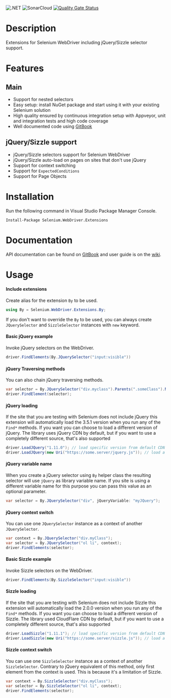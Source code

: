 ![.NET](https://github.com/Softlr/Selenium.WebDriver.Extensions/actions/workflows/dotnet.yml/badge.svg)
![SonarCloud](https://github.com/Softlr/Selenium.WebDriver.Extensions/actions/workflows/sonarcloud.yml/badge.svg)
[![Quality Gate Status](https://sonarcloud.io/api/project_badges/measure?project=selenium.webdriver.extensions&metric=alert_status)](https://sonarcloud.io/summary/new_code?id=selenium.webdriver.extensions)

# Description
Extensions for Selenium WebDriver including jQuery/Sizzle selector support.

# Features
## Main
* Support for nested selectors
* Easy setup: install NuGet package and start using it with your existing Selenium solution
* High quality ensured by continuous integration setup with Appveyor, unit and integration tests and high code coverage
* Well documented code using [GitBook](https://app.gitbook.com/@softlr/s/selenium-webdriver-extensions/)
## jQuery/Sizzle support
* jQuery/Sizzle selectors support for Selenium WebDriver
* jQuery/Sizzle auto-load on pages on sites that don't use jQuery
* Support for context switching
* Support for `ExpectedConditions`
* Support for Page Objects
 
# Installation
Run the following command in Visual Studio Package Manager Console.
```posh
Install-Package Selenium.WebDriver.Extensions
```

# Documentation
API documentation can be found on [GitBook](https://app.gitbook.com/@softlr/s/selenium-webdriver-extensions/) and user guide is on the [wiki](https://github.com/Softlr/Selenium.WebDriver.Extensions/wiki).

# Usage

#### Include extensions
Create alias for the extension `By` to be used.
```csharp
using By = Selenium.WebDriver.Extensions.By;
```

If you don't want to override the `By` to be used, you can always create `JQuerySelector` and `SizzleSelector` instances with `new` keyword.

#### Basic jQuery example
Invoke jQuery selectors on the WebDriver.
```csharp
driver.FindElements(By.JQuerySelector("input:visible"))
```

#### jQuery Traversing methods
You can also chain jQuery traversing methods.
```csharp
var selector = By.JQuerySelector("div.myclass").Parents(".someClass").NextAll();
driver.FindElement(selector);
```

#### jQuery loading
If the site that you are testing with Selenium does not include jQuery this extension will automatically load the 3.5.1 version when you run any of the `Find*` methods. If you want you can choose to load a different version of jQuery. The library uses jQuery CDN by default, but if you want to use a completely different source, that's also supported

```csharp
driver.LoadJQuery("1.11.0"); // load specific version from default CDN
driver.LoadJQuery(new Uri("https://some.server/jquery.js")); // load a library from other source
```

#### jQuery variable name
When you create a jQuery selector using `By` helper class the resulting selector will use `jQuery` as library variable name. If you site is using a different variable name for this purpose you can pass this value as an optional parameter.

```csharp
var selector = By.JQuerySelector("div", jQueryVariable: "myJQuery");
```

#### jQuery context switch
You can use one `JQuerySelector` instance as a context of another `JQuerySelector`.

```csharp
var context = By.JQuerySelector("div.myClass");
var selector = By.JQuerySelector("ol li", context);
driver.FindElements(selector);
```

#### Basic Sizzle example
Invoke Sizzle selectors on the WebDriver.
```csharp
driver.FindElements(By.SizzleSelector("input:visible"))
```

#### Sizzle loading
If the site that you are testing with Selenium does not include Sizzle this extension will automatically load the 2.0.0 version when you run any of the `Find*` methods. If you want you can choose to load a different version of Sizzle. The library used CloudFlare CDN by default, but if you want to use a completely different source, that's also supported

```csharp
driver.LoadSizzle("1.11.1"); // load specific version from default CDN
driver.LoadSizzle(new Uri("https://some.server/sizzle.js")); // load a library from other source
```

#### Sizzle context switch
You can use one `SizzleSelector` instance as a context of another `SizzleSelector`. Contrary to jQuery equivalent of this method, only first element from the context is used. This is because it's a limitation of Sizzle.

```csharp
var context = By.SizzleSelector("div.myClass");
var selector = By.SizzleSelector("ol li", context);
driver.FindElements(selector);
```
